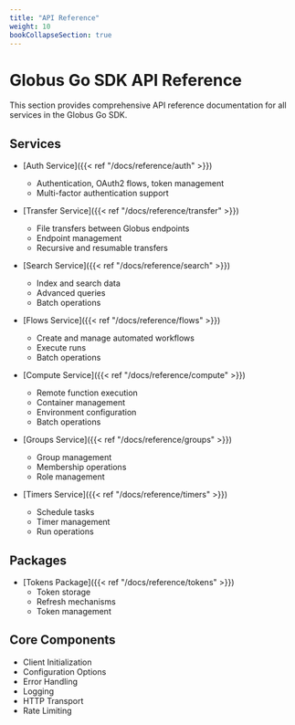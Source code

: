 ```yaml
---
title: "API Reference"
weight: 10
bookCollapseSection: true
---
```


# Globus Go SDK API Reference

This section provides comprehensive API reference documentation for all services in the Globus Go SDK.

## Services

- [Auth Service]({{< ref "/docs/reference/auth" >}})
  - Authentication, OAuth2 flows, token management
  - Multi-factor authentication support

- [Transfer Service]({{< ref "/docs/reference/transfer" >}})
  - File transfers between Globus endpoints
  - Endpoint management
  - Recursive and resumable transfers

- [Search Service]({{< ref "/docs/reference/search" >}})
  - Index and search data
  - Advanced queries
  - Batch operations

- [Flows Service]({{< ref "/docs/reference/flows" >}})
  - Create and manage automated workflows
  - Execute runs
  - Batch operations

- [Compute Service]({{< ref "/docs/reference/compute" >}})
  - Remote function execution
  - Container management
  - Environment configuration
  - Batch operations

- [Groups Service]({{< ref "/docs/reference/groups" >}})
  - Group management
  - Membership operations
  - Role management

- [Timers Service]({{< ref "/docs/reference/timers" >}})
  - Schedule tasks
  - Timer management
  - Run operations

## Packages

- [Tokens Package]({{< ref "/docs/reference/tokens" >}})
  - Token storage
  - Refresh mechanisms
  - Token management

## Core Components

- Client Initialization
- Configuration Options
- Error Handling
- Logging
- HTTP Transport
- Rate Limiting